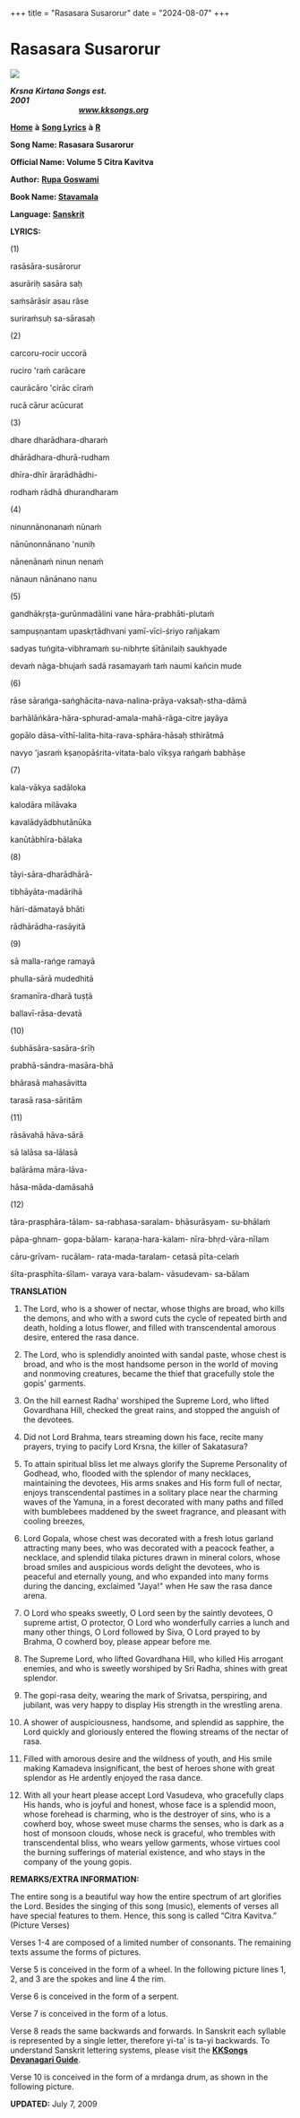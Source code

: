 +++
title = "Rasasara Susarorur"
date = "2024-08-07"
+++

# Rasasara Susarorur
**[![](http://kksongs.org/image_files/image002.jpg)](http://kksongs.org/)**

**_Krsna_** **_Kirtana Songs est. 2001_**                                                                                                                                                      **_www.kksongs.org_**

**[Home](http://kksongs.org/)** **à** **[Song Lyrics](http://kksongs.org/lyrics.html)** **à** **[R](http://kksongs.org/songs/song_r.html)**

**Song Name: Rasasara Susarorur**

**Official Name: Volume 5 Citra Kavitva**

**Author:** [**Rupa** **Goswami**](http://kksongs.org/authors/list/rupa.html)

**Book Name: [Stavamala](http://kksongs.org/authors/stavamala.html)**

**Language: [Sanskrit](http://kksongs.org/language/list/sanskrit.html)**

**LYRICS:**

(1)

rasāsāra-susārorur

asurāriḥ sasāra saḥ

saḿsārāsir asau rāse

suriraḿsuḥ sa-sārasaḥ

(2)

carcoru-rocir uccorā

ruciro 'raḿ carācare

caurācāro 'cirāc cīraḿ

rucā cārur acūcurat

(3)

dhare dharādhara-dharaḿ

dhārādhara-dhurā-rudham

dhīra-dhīr ārarādhādhi\-

rodhaḿ rādhā dhurandharam

(4)

ninunnānonanaḿ nūnaḿ

nānūnonnānano 'nuniḥ

nānenānaḿ ninun nenaḿ

nānaun nānānano nanu

(5)

gandhākṛṣṭa-gurūnmadālini vane hāra-prabhāti-plutaḿ

sampuṣṇantam upaskṛtādhvani yamī-vīci-śriyo rañjakam

sadyas tuńgita-vibhramaḿ su-nibhṛte śītānilaiḥ saukhyade

devaḿ nāga-bhujaḿ sadā rasamayaḿ taḿ naumi kañcin mude

(6)

rāse sārańga-sańghācita-nava-nalina-prāya-vaksaḥ-stha-dāmā

barhālāńkāra-hāra-sphurad-amala-mahā-rāga-citre jayāya

gopālo dāsa-vīthī-lalita-hita-rava-sphāra-hāsaḥ sthirātmā

navyo 'jasraḿ kṣaṇopāśrita-vitata-balo vīkṣya rańgaḿ babhāṣe

(7)

kala-vākya sadāloka

kalodāra milāvaka

kavalādyādbhutānūka

kanūtābhīra-bālaka

(8)

tāyi-sāra-dharādhārā\-

tibhāyāta-madārihā

hāri-dāmatayā bhāti

rādhārādha-rasāyitā

(9)

sā malla-rańge ramayā

phulla-sārā mudedhitā

śramanīra-dharā tuṣṭā

ballavī-rāsa-devatā

(10)

śubhāsāra-sasāra-śrīḥ

prabhā-sāndra-masāra-bhā

bhārasā mahasāvitta

tarasā rasa-sāritām

(11)

rāsāvahā hāva-sārā

sā lalāsa sa-lālasā

balārāma māra-lāva\-

hāsa-māda-damāsahā

(12)

tāra-prasphāra-tālam\- sa-rabhasa-saralam\- bhāsurāsyam\- su-bhālaḿ

pāpa-ghnam\- gopa-bālam\- karaṇa-hara-kalam\- nīra-bhṛd-vāra-nīlam

cāru-grīvam\- rucālam\- rata-mada-taralam\- cetasā pīta-celaḿ

śīta-prasphīta-śīlam\- varaya vara-balam\- vāsudevam\- sa-bālam

**TRANSLATION**

1) The Lord, who is a shower of nectar, whose thighs are broad, who kills the demons, and who with a sword cuts the cycle of repeated birth and death, holding a lotus flower, and filled with transcendental amorous desire, entered the rasa dance.

2) The Lord, who is splendidly anointed with sandal paste, whose chest is broad, and who is the most handsome person in the world of moving and nonmoving creatures, became the thief that gracefully stole the gopis' garments.

3) On the hill earnest Radha' worshiped the Supreme Lord, who lifted Govardhana Hill, checked the great rains, and stopped the anguish of the devotees.

4) Did not Lord Brahma, tears streaming down his face, recite many prayers, trying to pacify Lord Krsna, the killer of Sakatasura?

5) To attain spiritual bliss let me always glorify the Supreme Personality of Godhead, who, flooded with the splendor of many necklaces, maintaining the devotees, His arms snakes and His form full of nectar, enjoys transcendental pastimes in a solitary place near the charming waves of the Yamuna, in a forest decorated with many paths and filled with bumblebees maddened by the sweet fragrance, and pleasant with cooling breezes,

6) Lord Gopala, whose chest was decorated with a fresh lotus garland attracting many bees, who was decorated with a peacock feather, a necklace, and splendid tilaka pictures drawn in mineral colors, whose broad smiles and auspicious words delight the devotees, who is peaceful and eternally young, and who expanded into many forms during the dancing, exclaimed "Jaya!" when He saw the rasa dance arena.

7) O Lord who speaks sweetly, O Lord seen by the saintly devotees, O supreme artist, O protector, O Lord who wonderfully carries a lunch and many other things, O Lord followed by Siva, O Lord prayed to by Brahma, O cowherd boy, please appear before me.

8) The Supreme Lord, who lifted Govardhana Hill, who killed His arrogant enemies, and who is sweetly worshiped by Sri Radha, shines with great splendor.

9) The gopi-rasa deity, wearing the mark of Srivatsa, perspiring, and jubilant, was very happy to display His strength in the wrestling arena.

10) A shower of auspiciousness, handsome, and splendid as sapphire, the Lord quickly and gloriously entered the flowing streams of the nectar of rasa.

11) Filled with amorous desire and the wildness of youth, and His smile making Kamadeva insignificant, the best of heroes shone with great splendor as He ardently enjoyed the rasa dance.

12) With all your heart please accept Lord Vasudeva, who gracefully claps His hands, who is joyful and honest, whose face is a splendid moon, whose forehead is charming, who is the destroyer of sins, who is a cowherd boy, whose sweet muse charms the senses, who is dark as a host of monsoon clouds, whose neck is graceful, who trembles with transcendental bliss, who wears yellow garments, whose virtues cool the burning sufferings of material existence, and who stays in the company of the young gopis.

**REMARKS/EXTRA INFORMATION:**

The entire song is a beautiful way how the entire spectrum of art glorifies the Lord. Besides the singing of this song (music), elements of verses all have special features to them. Hence, this song is called “Citra Kavitva.” (Picture Verses)

Verses 1-4 are composed of a limited number of consonants. The remaining texts assume the forms of pictures.

Verse 5 is conceived in the form of a wheel. In the following picture lines 1, 2, and 3 are the spokes and line 4 the rim.

Verse 6 is conceived in the form of a serpent.

Verse 7 is conceived in the form of a lotus.

Verse 8 reads the same backwards and forwards. In Sanskrit each syllable is represented by a single letter, therefore yi-ta' is ta-yi backwards. To understand Sanskrit lettering systems, please visit the **[KKSongs Devanagari Guide](http://kksongs.org/language/sanskrit/index.html)**.

Verse 10 is conceived in the form of a mrdanga drum, as shown in the following picture.

**UPDATED:** July 7, 2009